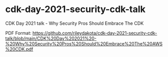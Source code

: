 # cdk-day-2021-security-cdk-talk

CDK Day 2021 talk - Why Security Pros Should Embrace The CDK

PDF Format: https://github.com/rileydakota/cdk-day-2021-security-cdk-talk/blob/main/CDK%20Day%202021%20-%20Why%20Security%20Pros%20Should%20Embrace%20The%20AWS%20CDK.pdf
